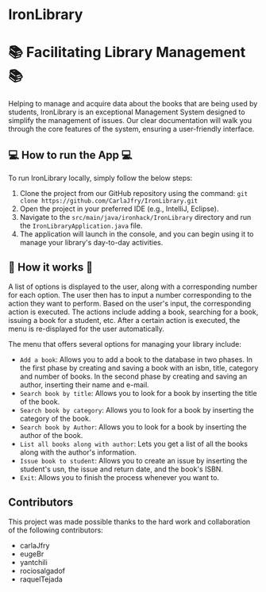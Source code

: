 # IronLibrary   
# 📚 Facilitating Library Management 📚

Helping to manage and acquire data about the books that are being used by students, IronLibrary is an exceptional Management System designed to simplify the management of issues. Our clear documentation will walk you through the core features of the system, ensuring a user-friendly interface.

## 💻 How to run the App 💻

To run IronLibrary locally, simply follow the below steps:

1. Clone the project from our GitHub repository using the command: `git clone https://github.com/CarlaJfry/IronLibrary.git`
2. Open the project in your preferred IDE (e.g., IntelliJ, Eclipse).
3. Navigate to the `src/main/java/ironhack/IronLibrary` directory and run the `IronLibraryApplication.java` file.
4. The application will launch in the console, and you can begin using it to manage your library's day-to-day activities.

## 📝 How it works 📝

A list of options is displayed to the user, along with a corresponding number for each option. The user then has to input a number corresponding to the action they want to perform. Based on the user's input, the corresponding action is executed. The actions include adding a book, searching for a book, issuing a book for a student, etc. After a certain action is executed, the menu is re-displayed for the user automatically.

The menu that offers several options for managing your library include:

- `Add a book`: Allows you to add a book to the database in two phases. In the first phase by creating and saving a book with an isbn, title, category and number of books. In the second phase by creating and saving an author, inserting their name and e-mail. 
- `Search book by title`: Allows you to look for a book by inserting the title of the book.
- `Search book by category`: Allows you to look for a book by inserting the category of the book.
- `Search book by Author`: Allows you to look for a book by inserting the author of the book.
- `List all books along with author`: Lets you get a list of all the books along with the author's information.  
- `Issue book to student`: Allows you to create an issue by inserting the student's usn, the issue and return date, and the book's ISBN.  
- `Exit`: Allows you to finish the process whenever you want to. 


## Contributors

This project was made possible thanks to the hard work and collaboration of the following contributors:  

- carlaJfry
- eugeBr
- yantchili
- rociosalgadof
- raquelTejada
